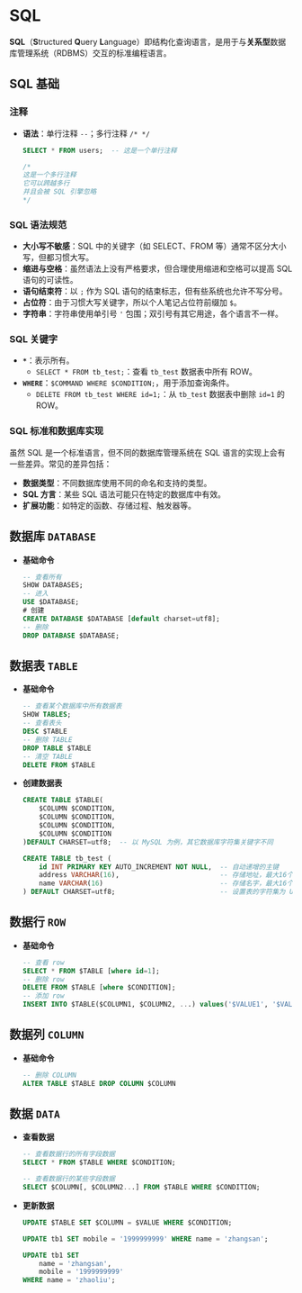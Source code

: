 # SQL

**SQL**（**S**tructured **Q**uery **L**anguage）即结构化查询语言，是用于与**关系型**数据库管理系统（RDBMS）交互的标准编程语言。

## SQL 基础

### 注释

- **语法**：单行注释 `--`；多行注释 `/* */`

	```sql
	SELECT * FROM users;  -- 这是一个单行注释
	
	/*
	这是一个多行注释
	它可以跨越多行
	并且会被 SQL 引擎忽略
	*/
	```

### SQL 语法规范

- **大小写不敏感**：SQL 中的关键字（如 SELECT、FROM 等）通常不区分大小写，但都习惯大写。
- **缩进与空格**：虽然语法上没有严格要求，但合理使用缩进和空格可以提高 SQL 语句的可读性。
- **语句结束符**：以 `;` 作为 SQL 语句的结束标志，但有些系统也允许不写分号。
- **占位符**：由于习惯大写关键字，所以个人笔记占位符前缀加 `$`。
- **字符串**：字符串使用单引号 `'` 包围；双引号有其它用途，各个语言不一样。

### SQL 关键字

- **`*`**：表示所有。
	- `SELECT * FROM tb_test;`：查看 `tb_test` 数据表中所有 ROW。
- **`WHERE`**：`$COMMAND WHERE $CONDITION;`，用于添加查询条件。
	- `DELETE FROM tb_test WHERE id=1;`：从 `tb_test` 数据表中删除 `id=1` 的 ROW。

### SQL 标准和数据库实现

虽然 SQL 是一个标准语言，但不同的数据库管理系统在 SQL 语言的实现上会有一些差异。常见的差异包括：

- **数据类型**：不同数据库使用不同的命名和支持的类型。
- **SQL 方言**：某些 SQL 语法可能只在特定的数据库中有效。
- **扩展功能**：如特定的函数、存储过程、触发器等。

## 数据库 `DATABASE`

- **基础命令**

	```sql
	-- 查看所有
	SHOW DATABASES; 
	-- 进入
	USE $DATABASE;
	# 创建
	CREATE DATABASE $DATABASE [default charset=utf8];
	-- 删除
	DROP DATABASE $DATABASE;
	```

## 数据表 `TABLE`

- **基础命令**

	```sql
	-- 查看某个数据库中所有数据表
	SHOW TABLES;
	-- 查看表头
	DESC $TABLE
	-- 删除 TABLE
	DROP TABLE $TABLE
	-- 清空 TABLE
	DELETE FROM $TABLE
	```

- **创建数据表**

	```sql
	CREATE TABLE $TABLE(
		$COLUMN $CONDITION,
		$COLUMN $CONDITION,
		$COLUMN $CONDITION,
		$COLUMN $CONDITION
	)DEFAULT CHARSET=utf8;  -- 以 MySQL 为例，其它数据库字符集关键字不同
	```

	```sql
	CREATE TABLE tb_test (
	    id INT PRIMARY KEY AUTO_INCREMENT NOT NULL,  -- 自动递增的主键
	    address VARCHAR(16),                         -- 存储地址，最大16个字符
	    name VARCHAR(16)                             -- 存储名字，最大16个字符
	) DEFAULT CHARSET=utf8;                          -- 设置表的字符集为 UTF-8
	```

## 数据行 `ROW`

- **基础命令**

	```sql
	-- 查看 row
	SELECT * FROM $TABLE [where id=1];
	-- 删除 row
	DELETE FROM $TABLE [where $CONDITION];
	-- 添加 row
	INSERT INTO $TABLE($COLUMN1, $COLUMN2, ...) values('$VALUE1', '$VALUE2', ...);
	```

## 数据列 `COLUMN`

- **基础命令**

	```sql
	-- 删除 COLUMN
	ALTER TABLE $TABLE DROP COLUMN $COLUMN
	```

## 数据 `DATA`

- **查看数据**

	```sql
	-- 查看数据行的所有字段数据
	SELECT * FROM $TABLE WHERE $CONDITION;
	
	-- 查看数据行的某些字段数据
	SELECT $COLUMN[, $COLUMN2...] FROM $TABLE WHERE $CONDITION;
	```

- **更新数据**

	```sql
	UPDATE $TABLE SET $COLUMN = $VALUE WHERE $CONDITION;
	```

	```SQL
	UPDATE tb1 SET mobile = '1999999999' WHERE name = 'zhangsan';
	
	UPDATE tb1 SET 
		name = 'zhangsan', 
		mobile = '1999999999' 
	WHERE name = 'zhaoliu';
	```